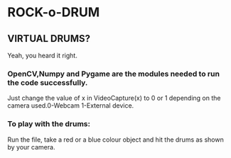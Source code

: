 # ROCK-o-DRUM
## VIRTUAL DRUMS?
Yeah, you heard it right.
### OpenCV,Numpy and Pygame are the modules needed to run the code successfully.
Just change the value of x in VideoCapture(x) to 0 or 1 depending on the camera used.0-Webcam 1-External device.
### To play with the drums:
Run the file, take a red or a blue colour object and hit the drums as shown by your camera.

